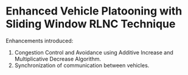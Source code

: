 # Enhanced Vehicle Platooning with Sliding Window RLNC Technique
Enhancements introduced:
 1. Congestion Control and Avoidance using Additive Increase and Multiplicative Decrease Algorithm.
 2. Synchronization of communication between vehicles.
